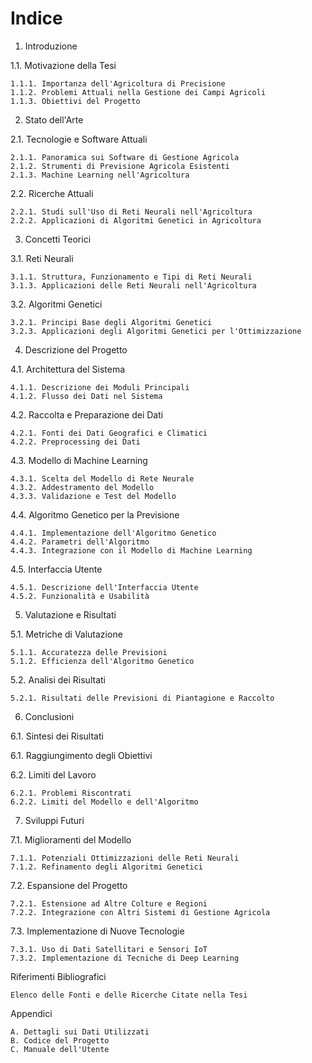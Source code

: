 # Indice

1. Introduzione

1.1. Motivazione della Tesi

    1.1.1. Importanza dell'Agricoltura di Precisione
    1.1.2. Problemi Attuali nella Gestione dei Campi Agricoli
    1.1.3. Obiettivi del Progetto

2. Stato dell'Arte

2.1. Tecnologie e Software Attuali

    2.1.1. Panoramica sui Software di Gestione Agricola
    2.1.2. Strumenti di Previsione Agricola Esistenti
    2.1.3. Machine Learning nell'Agricoltura

2.2. Ricerche Attuali

    2.2.1. Studi sull'Uso di Reti Neurali nell'Agricoltura
    2.2.2. Applicazioni di Algoritmi Genetici in Agricoltura

3. Concetti Teorici

3.1. Reti Neurali

    3.1.1. Struttura, Funzionamento e Tipi di Reti Neurali
    3.1.3. Applicazioni delle Reti Neurali nell'Agricoltura

3.2. Algoritmi Genetici

    3.2.1. Principi Base degli Algoritmi Genetici
    3.2.3. Applicazioni degli Algoritmi Genetici per l'Ottimizzazione

4. Descrizione del Progetto

4.1. Architettura del Sistema

    4.1.1. Descrizione dei Moduli Principali
    4.1.2. Flusso dei Dati nel Sistema

4.2. Raccolta e Preparazione dei Dati

    4.2.1. Fonti dei Dati Geografici e Climatici
    4.2.2. Preprocessing dei Dati

4.3. Modello di Machine Learning

    4.3.1. Scelta del Modello di Rete Neurale
    4.3.2. Addestramento del Modello
    4.3.3. Validazione e Test del Modello

4.4. Algoritmo Genetico per la Previsione

    4.4.1. Implementazione dell'Algoritmo Genetico
    4.4.2. Parametri dell'Algoritmo
    4.4.3. Integrazione con il Modello di Machine Learning

4.5. Interfaccia Utente

    4.5.1. Descrizione dell'Interfaccia Utente
    4.5.2. Funzionalità e Usabilità

5. Valutazione e Risultati

5.1. Metriche di Valutazione

    5.1.1. Accuratezza delle Previsioni
    5.1.2. Efficienza dell'Algoritmo Genetico

5.2. Analisi dei Risultati

    5.2.1. Risultati delle Previsioni di Piantagione e Raccolto

6. Conclusioni

6.1. Sintesi dei Risultati

6.1. Raggiungimento degli Obiettivi

6.2. Limiti del Lavoro

    6.2.1. Problemi Riscontrati
    6.2.2. Limiti del Modello e dell'Algoritmo

7. Sviluppi Futuri

7.1. Miglioramenti del Modello

    7.1.1. Potenziali Ottimizzazioni delle Reti Neurali
    7.1.2. Refinamento degli Algoritmi Genetici

7.2. Espansione del Progetto

    7.2.1. Estensione ad Altre Colture e Regioni
    7.2.2. Integrazione con Altri Sistemi di Gestione Agricola

7.3. Implementazione di Nuove Tecnologie

    7.3.1. Uso di Dati Satellitari e Sensori IoT
    7.3.2. Implementazione di Tecniche di Deep Learning

Riferimenti Bibliografici

    Elenco delle Fonti e delle Ricerche Citate nella Tesi

Appendici

    A. Dettagli sui Dati Utilizzati
    B. Codice del Progetto
    C. Manuale dell'Utente
